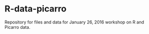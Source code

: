 # R-data-picarro

Repository for files and data for January 26, 2016 workshop on R and Picarro data.
